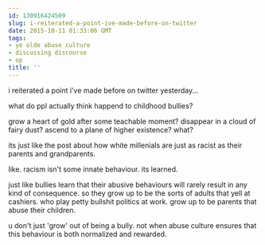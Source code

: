 ```yaml
---
id: 130916424509
slug: i-reiterated-a-point-ive-made-before-on-twitter
date: 2015-10-11 01:33:06 GMT
tags:
- ye olde abuse culture
- discussing discourse
- op
title: ''
---
```

i reiterated a point i've made before on twitter yesterday...

what do ppl actually think happend to childhood bullies?

grow a heart of gold after some teachable moment? disappear in a cloud of fairy dust? ascend to a plane of higher existence? what?

its just like the post about how white millenials are just as racist as their parents and grandparents.

like. racism isn't some innate behaviour. its learned.

just like bullies learn that their abusive behaviours will rarely result in any kind of consequence. so they grow up to be the sorts of adults that yell at cashiers. who play petty bullshit politics at work. grow up to be parents that abuse their children.

u don't just 'grow' out of being a bully. not when abuse culture ensures that this behaviour is both normalized and rewarded.